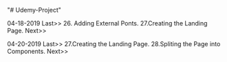 "# Udemy-Project"

04-18-2019
Last>> 26. Adding External Ponts.
27.Creating the Landing Page. Next>>



04-20-2019
Last>> 27.Creating the Landing Page.
28.Spliting the Page into Components. Next>>

